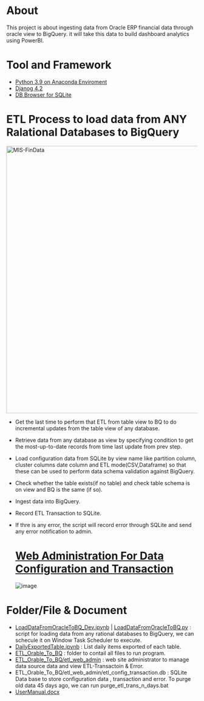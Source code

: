 # About
This project is about ingesting data from Oracle ERP financial data through oracle view to BigQuery. it will take this data to build 
dashboard analytics using PowerBI.

# Tool and Framework
* [Python 3.9 on Anaconda Enviroment](https://www.anaconda.com/download)
* [Djanog 4.2](https://docs.djangoproject.com/en/4.2/releases/4.2/) 
* [DB Browser for SQLite](https://sqlitebrowser.org/) 

# ETL Process to load data from ANY Ralational Databases to BigQuery
<img width="703" alt="MIS-FinData" src="https://github.com/technqvi/MIS-FinData/assets/38780060/cb92bf51-b75e-428d-afa0-5ec9012c5335">

* Get the last time to perform that ETL from table view to BQ to do incremental updates from the table view of any database.
* Retrieve data from any database as view by specifying condition to get the most-up-to-date records from time last update from prev step.
* Load  configuration data from SQLite by view name like  partition column, cluster columns  date column  and ETL mode(CSV,Dataframe) so that these can be used to perform data schema validation against BigQuery.
* Check whether the table exists(if no table) and check table schema is on view and BQ is the same (if so).
* Ingest data into BigQuery.
* Record ETL Transaction to SQLite.
* If thre is any error, the script will record error through SQLite and send any error notification to admin.

  # [Web Administration For Data Configuration and Transaction](https://github.com/technqvi/MIS-FinData/tree/main/ETL_Orable_To_BQ/etl_web_admin)
  ![image](https://github.com/technqvi/MIS-FinData/assets/38780060/50e9bb99-0e19-4b19-bd4f-6daee7eb0c1e)
 
# Folder/File & Document
* [LoadDataFromOracleToBQ_Dev.ipynb](https://github.com/technqvi/MIS-FinData/blob/main/LoadDataFromOracleToBQ_Dev.ipynb) | [LoadDataFromOracleToBQ.py](https://github.com/technqvi/MIS-FinData/blob/main/ETL_Orable_To_BQ/LoadDataFromOracleToBQ.py) : script for loading data from any rational databases to BigQuery, we can schecule it on Window Task Scheduler to execute.
* [DailyExportedTable.ipynb](https://github.com/technqvi/MIS-FinData/blob/main/DailyExportedTable.ipynb)  :  List daily items exported of each table.
* [ETL_Orable_To_BQ](https://github.com/technqvi/MIS-FinData/tree/main/ETL_Orable_To_BQ) :  folder to contail all files to run program.
* [ETL_Orable_To_BQ/etl_web_admin](https://github.com/technqvi/MIS-FinData/tree/main/ETL_Orable_To_BQ/etl_web_admin) : web site administrator to manage data source data and view ETL-Transactoin & Error.
* ETL_Orable_To_BQ/etl_web_admin/etl_config_transaction.db : SQLite Data base to store configuration data , transaction and error. To purge old data 45 days ago, we can run purge_etl_trans_n_days.bat
* [UserManual.docx](https://github.com/technqvi/MIS-FinData/blob/main/UserManual.docx)